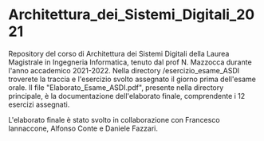 # Architettura_dei_Sistemi_Digitali_2021
 Repository del corso di Architettura dei Sistemi Digitali della Laurea Magistrale in Ingegneria Informatica, tenuto dal prof N. Mazzocca durante l'anno accademico 2021-2022. 
Nella directory /esercizio_esame_ASDI troverete la traccia e l'esercizio svolto assegnato il giorno prima dell'esame orale. Il file "Elaborato_Esame_ASDI.pdf", presente nella directory principale, è la documentazione dell'elaborato finale, comprendente i 12 esercizi assegnati. 

L'elaborato finale è stato svolto in collaborazione con Francesco Iannaccone, Alfonso Conte e Daniele Fazzari. 
